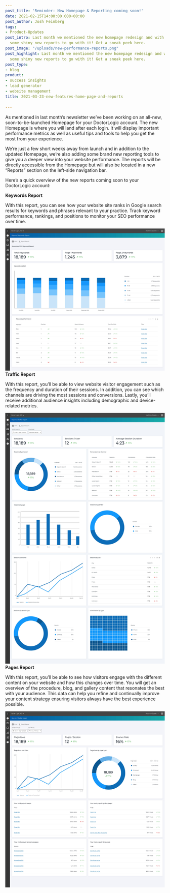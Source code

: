 ```yaml
---
post_title: 'Reminder: New Homepage & Reporting coming soon!'
date: 2021-02-15T14:00:00.000+00:00
post_author: Josh Feinberg
tags:
- Product-Updates
post_intro: Last month we mentioned the new homepage redesign and with that comes
  some shiny new reports to go with it! Get a sneak peek here.
post_image: "/uploads/new-performance-reports.png"
post_highlight: Last month we mentioned the new homepage redesign and with that comes
  some shiny new reports to go with it! Get a sneak peek here.
post_type:
- blog
product:
- success insights
- lead generator
- website management
title: 2021-03-23-new-features-home-page-and-reports

---
```

As mentioned in last month’s newsletter we’ve been working on an all-new, soon-to-be-launched Homepage for your DoctorLogic account. The new Homepage is where you will land after each login. It will display important performance metrics as well as useful tips and tools to help you get the most from your experience.

We’re just a few short weeks away from launch and in addition to the updated Homepage, we’re also adding some brand new reporting tools to give you a deeper view into your website performance. The reports will be directly accessible from the Homepage but will also be located in a new “Reports” section on the left-side navigation bar.

Here’s a quick overview of the new reports coming soon to your DoctorLogic account:

**Keywords Report**

With this report, you can see how your website site ranks in Google search results for keywords and phrases relevant to your practice. Track keyword performance, rankings, and positions to monitor your SEO performance over time.

![](/uploads/keywords-report-1.jpg)  
**Traffic Report**

With this report, you’ll be able to view website visitor engagement such as the frequency and duration of their sessions. In addition, you can see which channels are driving the most sessions and conversions. Lastly, you’ll receive additional audience insights including demographic and device-related metrics.

![](/uploads/traffic-report-1.jpg)  
**Pages Report**

With this report, you’ll be able to see how visitors engage with the different content on your website and how this changes over time. You will get an overview of the procedure, blog, and gallery content that resonates the best with your audience. This data can help you refine and continually improve your content strategy ensuring visitors always have the best experience possible.

![](/uploads/pages-report-1.jpg)
